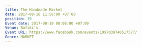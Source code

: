 ```yaml
---
title: The Handmade Market
date: 2017-08-16 11:56:00 +07:00
position: 19
Event date: 2017-08-19 00:00:00 +07:00
Venue: Rafiki's
Event URL: https://www.facebook.com/events/1997039740517577/
Genre: MARKET
---
```


